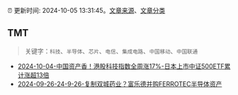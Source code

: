 :alarm_clock: 更新时间: 2024-10-05 13:31:45。[文章来源](/README.md)、[文章分类](/TAGS.md)

## TMT


> 关键字：`科技`、`半导体`、`芯片`、`电信`、`集成电路`、`中国移动`、`中国联通`



- [2024-10-04-中国资产香！港股科技指数全周涨17%-日本上市中证500ETF累计涨超13倍](https://www.cls.cn/detail/1816346) 
- [2024-09-26-24-9-26-复制双城药业？富乐德并购FERROTEC半导体资产](https://xueqiu.com/8772786299/305782060) 

